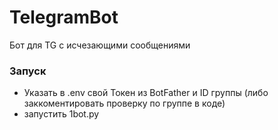 # TelegramBot
Бот для TG с исчезающими сообщениями
### Запуск
- Указать в .env свой Токен из BotFather и ID группы (либо заккоментировать проверку по группе в коде)
- запустить 1bot.py
